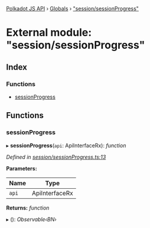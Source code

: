 [Polkadot JS API](../README.md) › [Globals](../globals.md) › ["session/sessionProgress"](_session_sessionprogress_.md)

# External module: "session/sessionProgress"

## Index

### Functions

* [sessionProgress](_session_sessionprogress_.md#sessionprogress)

## Functions

###  sessionProgress

▸ **sessionProgress**(`api`: ApiInterfaceRx): *function*

*Defined in [session/sessionProgress.ts:13](https://github.com/polkadot-js/api/blob/9807ff7/packages/api-derive/src/session/sessionProgress.ts#L13)*

**Parameters:**

Name | Type |
------ | ------ |
`api` | ApiInterfaceRx |

**Returns:** *function*

▸ (): *Observable‹BN›*
